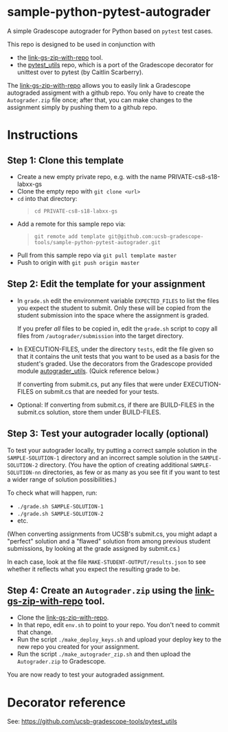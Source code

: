 # sample-python-pytest-autograder

A simple Gradescope autograder for Python based on `pytest` test cases.

This repo is designed to be used in conjunction with

* the  [link-gs-zip-with-repo](https://github.com/ucsb-gradescope-tools/link-gs-zip-with-repo) tool.
* the [pytest_utils](https://github.com/ucsb-gradescope-tools/pytest_utils) repo, which is a port of the Gradescope decorator for unittest over to pytest (by Caitlin Scarberry).

The [link-gs-zip-with-repo](https://github.com/ucsb-gradescope-tools/link-gs-zip-with-repo)
allows you to easily link a Gradescope autograded assigment with a github repo.  You only have to create
the `Autograder.zip` file once; after that, you can make changes to the assignment simply by pushing them
to a github repo.

# Instructions

## Step 1: Clone this template

* Create a new empty private repo, e.g. with the name PRIVATE-cs8-s18-labxx-gs
* Clone the empty repo with `git clone <url>`
*  `cd` into that directory:
   > `cd PRIVATE-cs8-s18-labxx-gs`
* Add a remote for this sample repo via: 
   > `git remote add template git@github.com:ucsb-gradescope-tools/sample-python-pytest-autograder.git`
* Pull from this sample repo via `git pull template master`
* Push to origin with `git push origin master`

## Step 2: Edit the template for your assignment

* In `grade.sh` edit the environment variable `EXPECTED_FILES` to list the files you expect the student to submit.  Only these
   will be copied from the student submission into the space where the assignment is graded.
   
   If you prefer *all* files to be copied in, edit the `grade.sh` script to copy all files from `/autograder/submission` into
   the target directory.
   
* In EXECUTION-FILES, under the directory `tests`, edit the file given so that it contains the unit tests that you want to be used as a basis
   for the student's graded.   Use the decorators from the Gradescope 
   provided module 
   [autograder_utils](https://github.com/gradescope/gradescope-utils/tree/master/gradescope_utils/autograder_utils).  (Quick reference below.)

   If converting from submit.cs, put any files that were under EXECUTION-FILES on submit.cs that are needed
   for your tests.

* Optional: If converting from submit.cs, if there are BUILD-FILES in the submit.cs solution, store them
   under BUILD-FILES.

## Step 3: Test your autograder locally (optional)

To test your autograder locally, try putting a correct sample solution
in the `SAMPLE-SOLUTION-1` directory and an incorrect sample solution in
the `SAMPLE-SOLUTION-2` directory.  (You have the option of creating
additional `SAMPLE-SOLUTION-nn` directories, as few or as many as you
see fit if you want to test a wider range of solution possibilities.)

To check what will happen, run:
* `./grade.sh SAMPLE-SOLUTION-1`
* `./grade.sh SAMPLE-SOLUTION-2` 
* etc.



(When converting assignments from UCSB's submit.cs, you might adapt a "perfect" solution and a "flawed" solution from among previous student submissions, by looking at the grade assigned by submit.cs.)

In each case, look at the file `MAKE-STUDENT-OUTPUT/results.json` to see whether it reflects what you expect the resulting grade to be.   

## Step 4: Create an `Autograder.zip` using the [link-gs-zip-with-repo](https://github.com/ucsb-gradescope-tools/link-gs-zip-with-repo) tool.
   
* Clone the [link-gs-zip-with-repo](https://github.com/ucsb-gradescope-tools/link-gs-zip-with-repo).
* In that repo, edit `env.sh` to point to your repo.  You don't need to commit that change.
* Run the script `./make_deploy_keys.sh` and upload your deploy key to the new repo you created for your assignment.
* Run the script `./make_autograder_zip.sh` and then upload the `Autograder.zip` to Gradescope.

You are now ready to test your autograded assignment.
   
# Decorator reference

See: <https://github.com/ucsb-gradescope-tools/pytest_utils>   
   

